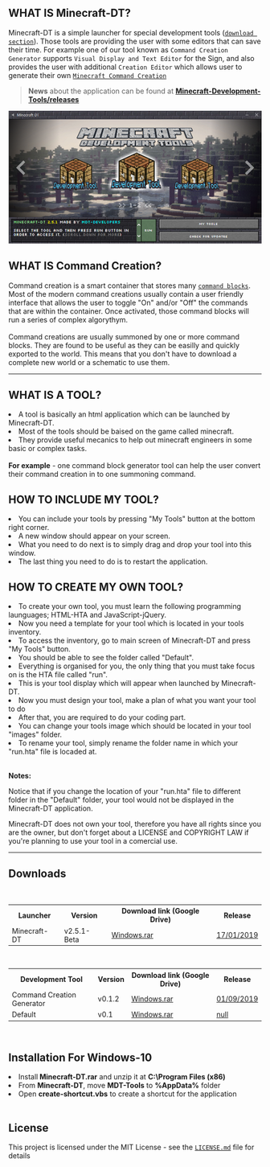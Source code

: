 ## WHAT IS Minecraft-DT?
Minecraft-DT is a simple launcher for special development tools ([``download section``](https://github.com/gubrus50/Minecraft-Development-Tools/blob/master/README.md#downloads)). Those tools are providing the user with some editors that can save their time. For example one of our tool known as ``Command Creation Generator`` supports ``Visual Display and Text Editor`` for the Sign, and also provides the user with additional ``Creation Editor`` which allows user to generate their own [``Minecraft Command Creation``](https://github.com/gubrus50/Minecraft-Development-Tools#what-is-command-creation)

> <b>News</b> about the application can be found at **[Minecraft-Development-Tools/releases](https://github.com/gubrus50/Minecraft-Development-Tools/releases)**

<img src="https://github.com/gubrus50/Minecraft-Development-Tools/blob/master/app/images/Minecraft-DT.png"/>

## WHAT IS Command Creation?
Command creation is a smart container that stores many [``command blocks``](https://minecraft.gamepedia.com/Command_Block). Most of the modern command creations usually contain a user friendly interface that allows the user to toggle "On" and/or "Off" the commands that are within the container. Once activated, those command blocks will run a series of complex algorythym.
<br /><br />
Command creations are usually summoned by one or more command blocks. They are found to be useful as they can be easilly and quickly exported to the world. This means that you don't have to download a complete new world or a schematic to use them.

---

## WHAT IS A TOOL?
<li>A tool is basically an html application which can be launched by Minecraft-DT.</li>
<li>Most of the tools should be baised on the game called minecraft.</li>
<li>They provide useful mecanics to help out minecraft engineers in some basic or complex tasks.</li>
<br/><b>For example</b> - one command block generator tool can help the user convert their command creation in to one summoning command.

## HOW TO INCLUDE MY TOOL?
<li>You can include your tools by pressing "My Tools" button at the bottom right corner.</li>
<li>A new window should appear on your screen.</li>
<li>What you need to do next is to simply drag and drop your tool into this window.</li>
<li>The last thing you need to do is to restart the application.</li>

## HOW TO CREATE MY OWN TOOL?
<li>To create your own tool, you must learn the following programming launguages; HTML-HTA and JavaScript-jQuery.</li>
<li>Now you need a template for your tool which is located in your tools inventory.</li>
<li>To access the inventory, go to main screen of Minecraft-DT and press "My Tools" button.</li>
<li>You should be able to see the folder called "Default".</li>
<li>Everything is organised for you, the only thing that you must take focus on is the HTA file called "run".</li>
<li>This is your tool display which will appear when launched by Minecraft-DT.</li>
<li>Now you must design your tool, make a plan of what you want your tool to do</li>
<li>After that, you are required to do your coding part.</li>
<li>You can change your tools image which should be located in your tool "images" folder.</li>
<li>To rename your tool, simply rename the folder name in which your "run.hta" file is locaded at.</li>

<br /><b>Notes:</b><p>
Notice that if you change the location of your "run.hta" file to different folder in the "Default" folder, your tool would not be displayed in the Minecraft-DT application.</p>

<p>Minecraft-DT does not own your tool, therefore you have all rights since you are the owner, but don't forget
about a LICENSE and COPYRIGHT LAW if you're planning to use your tool in a comercial use.</p>

---

## Downloads

<br />

<table>
  <tr>
    <th>Launcher</th>
    <th>Version</th>
    <th>Download link (Google Drive)</th>
    <th>Release</th>
  </tr>
  <tr>
    <td>Minecraft-DT</td>
    <td>v2.5.1-Beta</td>
    <td>
      <a href="https://drive.google.com/open?id=1azVo6izrRS_18ZeFVsqOQuIwLL0hKL1Y" target="_blank">Windows.rar</a>
    </td>
    <td>
      <a href="https://github.com/gubrus50/Minecraft-DT/releases/tag/v2.5-Beta" target="_blank">17/01/2019</a>
    </td>
  </tr>
</table>

<br />

<table>
  <tr>
    <th>Development Tool</th>
    <th>Version</th>
    <th>Download link (Google Drive)</th>
    <th>Release</th>
  </tr>
  <tr>
    <td>Command Creation Generator</td>
    <td>v0.1.2</td>
    <td>
      <a href="https://drive.google.com/open?id=1nMnVpYWlROePNBtPQJfV0TRkrPSUPk-t" target="_blank">Windows.rar</a>
    </td>
    <td><a href="https://github.com/gubrus50/Minecraft-Development-Tools/releases/tag/Command-Creation-Generator-v0.1.2" target="_blank">01/09/2019</a></td>
  </tr>
  <tr>
    <td>Default</td>
    <td>v0.1</td>
    <td>
      <a href="https://drive.google.com/open?id=1EsclPOV8StDBFTydVyoqkY8zVoLuIwKv">Windows.rar</a>
    </td>
    <td><a href="#" target="_blank">null</a></td>
  </tr>
</table><br />

## Installation For Windows-10
<li>Install<b> Minecraft-DT.rar</b> and unzip it at <b>C:\Program Files (x86)</b></li>
<li>From <b>Minecraft-DT</b>, move <b>MDT-Tools</b> to <b>%AppData%</b> folder</li>
<li>Open <b>create-shortcut.vbs</b> to create a shortcut for the application</li>

<br />

## License
This project is licensed under the MIT License - see the [``LICENSE.md``](LICENSE.md) file for details
